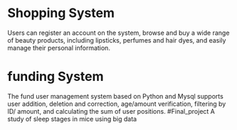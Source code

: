 # Shopping System
Users can register an account on the system, browse and buy a wide range of beauty products, including lipsticks, perfumes and hair dyes, and easily manage their personal information.
# funding System
The fund user management system based on Python and Mysql supports user addition, deletion and correction, age/amount verification, filtering by ID/ amount, and calculating the sum of user positions.
#Final_project
A study of sleep stages in mice using big data
